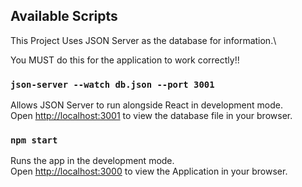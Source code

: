 ## Available Scripts

This Project Uses JSON Server as the database for information.\

You MUST do this for the application to work correctly!!
### `json-server --watch db.json --port 3001`

Allows JSON Server to run alongside React in development mode.\
Open [http://localhost:3001](http://localhost:3001) to view the database file in your browser.

### `npm start`

Runs the app in the development mode.\
Open [http://localhost:3000](http://localhost:3000) to view the Application in your browser.

